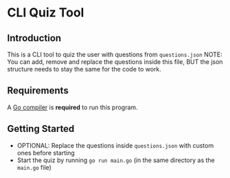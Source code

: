 # CLI Quiz Tool

## Introduction

This is a CLI tool to quiz the user with questions from `questions.json` NOTE: You can add, remove and replace the questions inside this file,
BUT the json structure needs to stay the same for the code to work.

## Requirements

A [Go compiler](https://go.dev/dl/) is **required** to run this program.

## Getting Started

- OPTIONAL: Replace the questions inside `questions.json` with custom ones before starting
- Start the quiz by running `go run main.go` (in the same directory as the `main.go` file)
